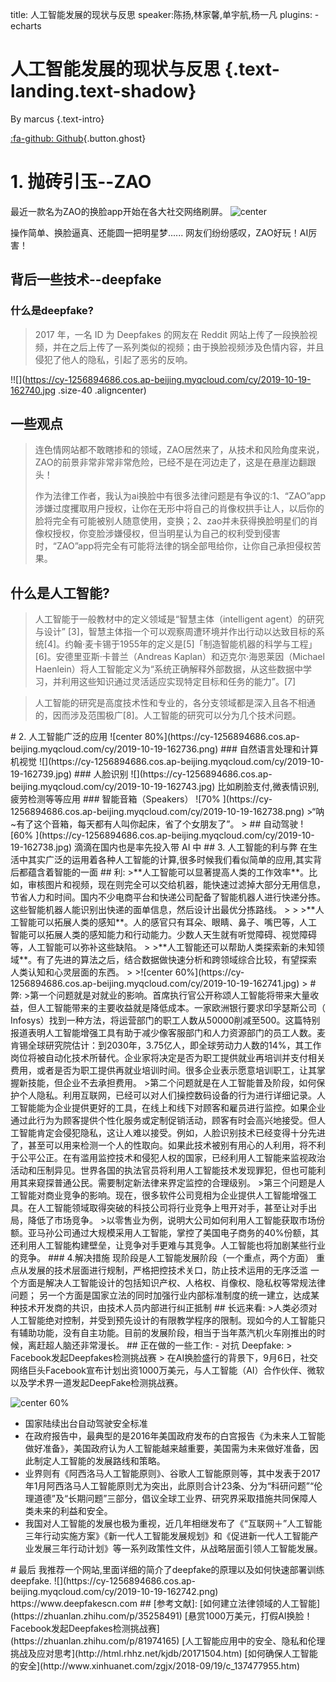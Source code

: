 title: 人工智能发展的现状与反思
speaker:陈扬,林家馨,单宇航,杨一凡
plugins:
    - echarts

<slide class="bg-black-blue aligncenter" image="https://source.unsplash.com/C1HhAQrbykQ/ .dark">

# 人工智能发展的现状与反思 {.text-landing.text-shadow}

By marcus {.text-intro}

[:fa-github: Github](https://github.com/OUCMachineLearning/OUCML){.button.ghost}



<slide class="bg-black-blue aligncenter" image="https://source.unsplash.com/C1HhAQrbykQ/ .dark">

# 1. 抛砖引玉--ZAO
最近一款名为ZAO的换脸app开始在各大社交网络刷屏。
![center ](https://cy-1256894686.cos.ap-beijing.myqcloud.com/cy/2019-10-19-162736.gif)

操作简单、换脸逼真、还能圆一把明星梦......
网友们纷纷感叹，ZAO好玩！AI厉害！

<slide class="bg-black-blue aligncenter" image="https://source.unsplash.com/C1HhAQrbykQ/ .dark">

## 背后一些技术--deepfake
### 什么是deepfake?

>2017 年，一名 ID 为 Deepfakes 的网友在 Reddit 网站上传了一段换脸视频，并在之后上传了一系列类似的视频；由于换脸视频涉及色情内容，并且侵犯了他人的隐私，引起了恶劣的反响。

!![](https://cy-1256894686.cos.ap-beijing.myqcloud.com/cy/2019-10-19-162740.jpg      .size-40 .aligncenter)

<slide class="bg-black-blue aligncenter" image="https://source.unsplash.com/C1HhAQrbykQ/ .dark">

## 一些观点
>连色情网站都不敢瞎掺和的领域，ZAO居然来了，从技术和风险角度来说，ZAO的前景非常非常非常危险，已经不是在河边走了，这是在悬崖边翻跟头！
>
>作为法律工作者，我认为ai换脸中有很多法律问题是有争议的:1、“ZAO”app涉嫌过度攫取用户授权，让你在无形中将自己的肖像权拱手让人，以后你的脸将完全有可能被别人随意使用，变换；2、zao并未获得换脸明星们的肖像权授权，你变脸涉嫌侵权，但当明星认为自己的权利受到侵害时，“ZAO”app将完全有可能将法律的锅全部甩给你，让你自己承担侵权苦果。

<slide class="bg-black-blue aligncenter" image="https://source.unsplash.com/C1HhAQrbykQ/ .dark">

## 什么是人工智能?
>人工智能于一般教材中的定义领域是“智慧主体（intelligent agent）的研究与设计” [3]，智慧主体指一个可以观察周遭环境并作出行动以达致目标的系统[4]。约翰·麦卡锡于1955年的定义是[5]「制造智能机器的科学与工程」[6]。安德里亚斯·卡普兰（Andreas Kaplan）和迈克尔·海恩莱因（Michael Haenlein）将人工智能定义为“系统正确解释外部数据，从这些数据中学习，并利用这些知识通过灵活适应实现特定目标和任务的能力”。[7]

>人工智能的研究是高度技术性和专业的，各分支领域都是深入且各不相通的，因而涉及范围极广[8]。人工智能的研究可以分为几个技术问题。

<slide class="bg-black-blue aligncenter" image="https://source.unsplash.com/C1HhAQrbykQ/ .dark">
# 2. 人工智能广泛的应用
![center 80%](https://cy-1256894686.cos.ap-beijing.myqcloud.com/cy/2019-10-19-162736.png)

<slide class="bg-black-blue aligncenter" image="https://source.unsplash.com/C1HhAQrbykQ/ .dark">
### 自然语言处理和计算机视觉
![](https://cy-1256894686.cos.ap-beijing.myqcloud.com/cy/2019-10-19-162739.jpg)

<slide class="bg-black-blue aligncenter" image="https://source.unsplash.com/C1HhAQrbykQ/ .dark">
### 人脸识别
![](https://cy-1256894686.cos.ap-beijing.myqcloud.com/cy/2019-10-19-162743.jpg)
比如刷脸支付,微表情识别,疲劳检测等等应用

<slide class="bg-black-blue aligncenter" image="https://source.unsplash.com/C1HhAQrbykQ/ .dark">
### 智能音箱（Speakers）
![70% ](https://cy-1256894686.cos.ap-beijing.myqcloud.com/cy/2019-10-19-162738.png)
>“呐~有了这个音箱，每天都有人叫你起床，省了个女朋友了”。
>

<slide class="bg-black-blue aligncenter" image="https://source.unsplash.com/C1HhAQrbykQ/ .dark">
## 自动驾驶
![60% ](https://cy-1256894686.cos.ap-beijing.myqcloud.com/cy/2019-10-19-162738.jpg)
滴滴在国内也是率先投入带 AI 中

<slide class="bg-black-blue aligncenter" image="https://source.unsplash.com/C1HhAQrbykQ/ .dark">
## 3. 人工智能的利与弊
在生活中其实广泛的运用着各种人工智能的计算,很多时候我们看似简单的应用,其实背后都蕴含着智能的一面

<slide class="bg-black-blue aligncenter" image="https://source.unsplash.com/C1HhAQrbykQ/ .dark">
## 利:
>**人工智能可以显著提高人类的工作效率**。比如，审核图片和视频，现在则完全可以交给机器，能快速过滤掉大部分无用信息，节省人力和时间。国内不少电商平台和快递公司配备了智能机器人进行快递分拣。这些智能机器人能识别出快递的面单信息，然后设计出最优分拣路线。 
>
<slide class="bg-black-blue aligncenter" image="https://source.unsplash.com/C1HhAQrbykQ/ .dark">
>
>**人工智能可以拓展人类的感知**。人的感官只有耳朵、眼睛、鼻子、嘴巴等，人工智能可以拓展人类的感知能力和行动能力。少数人天生就有听觉障碍、视觉障碍等，人工智能可以弥补这些缺陷。
>

<slide class="bg-black-blue aligncenter" image="https://source.unsplash.com/C1HhAQrbykQ/ .dark">
>**人工智能还可以帮助人类探索新的未知领域**。有了先进的算法之后，结合数据做快速分析和跨领域综合比较，有望探索人类认知和心灵层面的东西。
>
>![center 60%](https://cy-1256894686.cos.ap-beijing.myqcloud.com/cy/2019-10-19-162741.jpg)
>

<slide class="bg-black-blue aligncenter" image="https://source.unsplash.com/C1HhAQrbykQ/ .dark">
# 弊:
>第一个问题就是对就业的影响。首席执行官公开称颂人工智能将带来大量收益，但人工智能带来的主要收益就是降低成本。一家欧洲银行要求印孚瑟斯公司（ Infosys）找到一种方法，将运营部门的职工人数从50000削减至500。这篇特别报道表明人工智能增强工具有助于减少像客服部门和人力资源部门的员工人数。麦肯锡全球研究院估计：到2030年，3.75亿人，即全球劳动力人数的14%，其工作岗位将被自动化技术所替代。企业家将决定是否为职工提供就业再培训并支付相关费用，或者是否为职工提供再就业培训时间。很多企业表示愿意培训职工，让其掌握新技能，但企业不去承担费用。

<slide class="bg-black-blue aligncenter" image="https://source.unsplash.com/C1HhAQrbykQ/ .dark">
>第二个问题就是在人工智能普及阶段，如何保护个人隐私。利用互联网，已经可以对人们操控数码设备的行为进行详细记录。人工智能能为企业提供更好的工具，在线上和线下对顾客和雇员进行监控。如果企业通过此行为为顾客提供个性化服务或定制促销活动，顾客有时会高兴地接受。但人工智能肯定会侵犯隐私，这让人难以接受。例如，人脸识别技术已经变得十分先进了，甚至可以用来检测一个人的性取向。如果此技术被别有用心的人利用，将不利于公平公正。在有滥用监控技术和侵犯人权的国家，已经利用人工智能来监视政治活动和压制异见。世界各国的执法官员将利用人工智能技术发现罪犯，但也可能利用其来窥探普通公民。需要制定新法律来界定监控的合理级别。

<slide class="bg-black-blue aligncenter" image="https://source.unsplash.com/C1HhAQrbykQ/ .dark">
>第三个问题是人工智能对商业竞争的影响。现在，很多软件公司竞相为企业提供人工智能增强工具。在人工智能领域取得突破的科技公司将行业竞争上甩开对手，甚至让对手出局，降低了市场竞争。
>以零售业为例，说明大公司如何利用人工智能获取市场份额。亚马孙公司通过大规模采用人工智能，掌控了美国电子商务的40%份额，其还利用人工智能构建壁垒，让竞争对手更难与其竞争。人工智能也将加剧某些行业的竞争。

<slide class="bg-black-blue aligncenter" image="https://source.unsplash.com/C1HhAQrbykQ/ .dark">
### 4.解决措施
现阶段是人工智能发展阶段（一个重点，两个方面）
重点从发展的技术层面进行规制，严格把控技术关口，防止技术运用的无序泛滥
一个方面是解决人工智能设计的包括知识产权、人格权、肖像权、隐私权等常规法律问题；
另一个方面是国家立法的同时加强行业内部标准制度的统一建立，达成某种技术开发商的共识，由技术人员内部进行纠正抵制

<slide class="bg-black-blue aligncenter" image="https://source.unsplash.com/C1HhAQrbykQ/ .dark">
## 长远来看:
>人类必须对人工智能绝对控制，并受到预先设计的有限教学程序的限制。现如今的人工智能只有辅助功能，没有自主功能。目前的发展阶段，相当于当年蒸汽机火车刚推出的时候，离赶超人脑还非常漫长。

<slide class="bg-black-blue aligncenter" image="https://source.unsplash.com/C1HhAQrbykQ/ .dark">
## 正在做的一些工作:
- 对抗 Deepfake:
> Facebook发起Deepfakes检测挑战赛
> 在AI换脸盛行的背景下，9月6日，社交网络巨头Facebook宣布计划出资1000万美元，与人工智能（AI）合作伙伴、微软以及学术界一道发起DeepFake检测挑战赛。

![center 60%](https://cy-1256894686.cos.ap-beijing.myqcloud.com/cy/2019-10-19-162742.jpg)

<slide class="bg-black-blue aligncenter" image="https://source.unsplash.com/C1HhAQrbykQ/ .dark">

- 国家陆续出台自动驾驶安全标准
- 在政府报告中，最典型的是2016年美国政府发布的白宫报告《为未来人工智能做好准备》，美国政府认为人工智能越来越重要，美国需为未来做好准备，因此制定人工智能的发展路线和策略。
-   业界则有《阿西洛马人工智能原则》、谷歌人工智能原则等，其中发表于2017年1月阿西洛马人工智能原则尤为突出，此原则合计23条、分为“科研问题”“伦理道德”及“长期问题”三部分，倡议全球工业界、研究界采取措施共同保障人类未来的利益和安全。
-    我国对人工智能的发展也极为重视，近几年相继发布了《“互联网＋”人工智能三年行动实施方案》《新一代人工智能发展规划》和《促进新一代人工智能产业发展三年行动计划》等一系列政策性文件，从战略层面引领人工智能发展。

<slide class="bg-black-blue aligncenter" image="https://source.unsplash.com/C1HhAQrbykQ/ .dark">
# 最后
我推荐一个网站,里面详细的简介了deepfake的原理以及如何快速部署训练 deepfake.
![](https://cy-1256894686.cos.ap-beijing.myqcloud.com/cy/2019-10-19-162742.png)
https://www.deepfakescn.com

<slide class="bg-black-blue aligncenter" image="https://source.unsplash.com/C1HhAQrbykQ/ .dark">
## [参考文献]:
[如何建立法律领域的人工智能](https://zhuanlan.zhihu.com/p/35258491)
[悬赏1000万美元，打假AI换脸！Facebook发起Deepfakes检测挑战赛](https://zhuanlan.zhihu.com/p/81974165)
[人工智能应用中的安全、隐私和伦理挑战及应对思考](http://html.rhhz.net/kjdb/20171504.htm)
[如何确保人工智能的安全](http://www.xinhuanet.com/zgjx/2018-09/19/c_137477955.htm)
